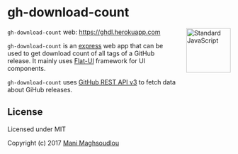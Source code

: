 gh-download-count
=================

<a href="https://github.com/feross/standard" style="float: right; padding: 0 0 20px 20px;"><img src="https://cdn.rawgit.com/feross/standard/master/sticker.svg" alt="Standard JavaScript" width="100" align="right"></a>

`gh-download-count` web: https://ghdl.herokuapp.com

`gh-download-count` is an [express](https://github.com/expressjs/express) web app that can be used to get download count of all tags of a GitHub release. It mainly uses [Flat-UI](https://github.com/designmodo/Flat-UI) framework for UI components.

`gh-download-count` uses [GitHub REST API v3](https://developer.github.com/v3/) to fetch data about GiHub releases.

License
-------

Licensed under MIT

Copyright (c) 2017 [Mani Maghsoudlou](https://github.com/manidlou)
